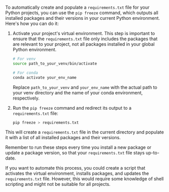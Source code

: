 To automatically create and populate a `requirements.txt` file for your Python projects, you can use the `pip freeze` command, which outputs all installed packages and their versions in your current Python environment. Here's how you can do it:

1. Activate your project's virtual environment. This step is important to ensure that the `requirements.txt` file only includes the packages that are relevant to your project, not all packages installed in your global Python environment.

   ```bash
   # For venv
   source path_to_your_venv/bin/activate

   # For conda
   conda activate your_env_name
   ```

   Replace `path_to_your_venv` and `your_env_name` with the actual path to your venv directory and the name of your conda environment, respectively.

2. Run the `pip freeze` command and redirect its output to a `requirements.txt` file:

   ```bash
   pip freeze > requirements.txt
   ```

This will create a `requirements.txt` file in the current directory and populate it with a list of all installed packages and their versions.

Remember to run these steps every time you install a new package or update a package version, so that your `requirements.txt` file stays up-to-date.

If you want to automate this process, you could create a script that activates the virtual environment, installs packages, and updates the `requirements.txt` file. However, this would require some knowledge of shell scripting and might not be suitable for all projects.